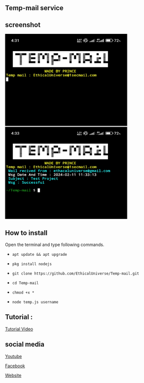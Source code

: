## Temp-mail service
## screenshot
  <img src="https://github.com/EthicalUniverse/Temp-mail/blob/main/node_modules/Image/IMG_20240211_163539.jpg" width="400" height="300" />
  <img src="https://github.com/EthicalUniverse/Temp-mail/blob/main/node_modules/Image/IMG_20240211_163403.jpg" width="400" height="300" /> 
</p>

## How to install
Open the terminal and type following commands.

* `apt update && apt upgrade`

* `pkg install nodejs`


* `git clone https://github.com/EthicalUniverse/Temp-mail.git`

* `cd Temp-mail`

* `chmod +x *`

* `node temp.js username`

## Tutorial :
<p>
  <a href="https://youtube.com/@Ethical_Universe">Tutorial Video</a>
  </p>


## social media
<p>
  <a href="https://youtube.com/@Ethical_Universe">Youtube</a>
  </p>

  <p>
  <a href="https://www.facebook.com/EthicalUniversebd">Facebook</a>
  </p>

<p>
  <a href="https://ethacaluniverse.blogspot.com">Website</a>
  </p>
